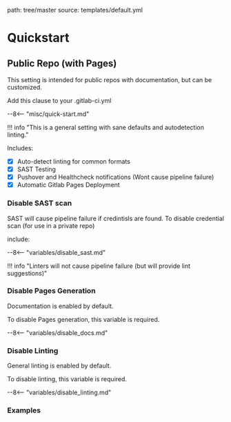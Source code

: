 path: tree/master
source: templates/default.yml

# Quickstart

## Public Repo (with Pages)

This setting is intended for public repos with documentation, but can be customized.

Add this clause to your .gitlab-ci.yml

--8<-- "misc/quick-start.md"

!!! info "This is a general setting with sane defaults and autodetection linting."

Includes:

- [X] Auto-detect linting for common formats
- [X] SAST Testing
- [X] Pushover and Healthcheck notifications (Wont cause pipeline failure)
- [X] Automatic Gitlab Pages Deployment

### Disable SAST scan

SAST will cause pipeline failure if credintisls are found. To disable credential scan (for use in a private repo)

include:

--8<-- "variables/disable_sast.md"

!!! info "Linters will not cause pipeline failure (but will provide lint suggestions)"

### Disable Pages Generation

Documentation is enabled by default.

To disable Pages generation, this variable is required.

--8<-- "variables/disable_docs.md"

### Disable Linting

General linting is enabled by default.

To disable linting, this variable is required.

--8<-- "variables/disable_linting.md"

### Examples